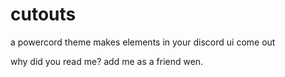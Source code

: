 # cutouts
a powercord theme
makes elements in your discord ui come out

why did you read me? add me as a friend wen.
